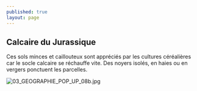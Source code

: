 ```yaml
---
published: true
layout: page
---
```

## Calcaire du Jurassique

Ces sols minces et caillouteux sont appréciés par les cultures céréalières car le socle calcaire se réchauffe vite. Des noyers isolés, en haies ou en vergers ponctuent les parcelles.  

![03_GEOGRAPHIE_POP_UP_08b.jpg]({{site.baseurl}}/data/images/3/geographie/03_GEOGRAPHIE_POP_UP_08b.jpg)


